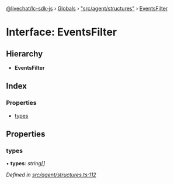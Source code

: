 [@livechat/lc-sdk-js](../README.md) › [Globals](../globals.md) › ["src/agent/structures"](../modules/_src_agent_structures_.md) › [EventsFilter](_src_agent_structures_.eventsfilter.md)

# Interface: EventsFilter

## Hierarchy

* **EventsFilter**

## Index

### Properties

* [types](_src_agent_structures_.eventsfilter.md#types)

## Properties

###  types

• **types**: *string[]*

*Defined in [src/agent/structures.ts:112](https://github.com/livechat/lc-sdk-js/blob/21d7a55/src/agent/structures.ts#L112)*

